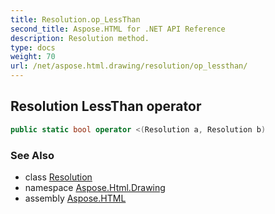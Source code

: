 ```yaml
---
title: Resolution.op_LessThan
second_title: Aspose.HTML for .NET API Reference
description: Resolution method. 
type: docs
weight: 70
url: /net/aspose.html.drawing/resolution/op_lessthan/
---
```

## Resolution LessThan operator

```csharp
public static bool operator <(Resolution a, Resolution b)
```

### See Also

* class [Resolution](../)
* namespace [Aspose.Html.Drawing](../../resolution/)
* assembly [Aspose.HTML](../../../)
